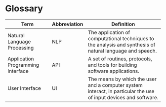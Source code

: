 # Glossary

| Term                              | Abbreviation | Definition                                                                                                       |
|-----------------------------------|--------------|------------------------------------------------------------------------------------------------------------------|
| Natural Language Processing       | NLP          | The application of computational techniques to the analysis and synthesis of natural language and speech.        |
| Application Programming Interface | API          | A set of routines, protocols, and tools for building software applications.                                      |
| User Interface                    | UI           | The means by which the user and a computer system interact, in particular the use of input devices and software. |
